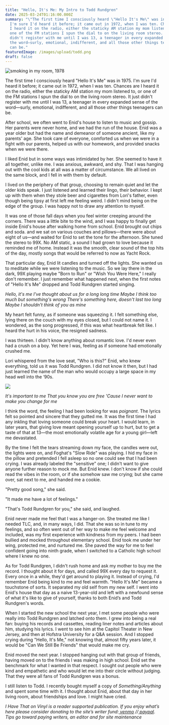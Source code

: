 ```yaml
---
title: "Hello, It's Me: My Intro to Todd Rundgren"
date: 2025-03-24T01:16:00.000Z
summary: "\"The first time I consciously heard \"Hello It's Me\" was in 1975.
  I'm sure I'd heard it before; it came out in 1972, when I was ten. Chances are
  I heard it on the radio, either the staticky AM station my mom listened to, or
  one of the FM stations I spun the dial to on the living room stereo. It just
  didn't register with me until I was 13, a teenager in every expanded sense of
  the word—surly, emotional, indifferent, and all those other things teenagers
  can be."
featuredImage: /images/upload/todd.png
draft: false
---
```

![smoking in my room, 1978](/images/upload/todd.png "smoking in my room, 1978")



The first time I consciously heard "Hello It's Me" was in 1975. I'm sure I'd heard it before; it came out in 1972, when I was ten. Chances are I heard it on the radio, either the staticky AM station my mom listened to, or one of the FM stations I spun the dial to on the living room stereo. It just didn't register with me until I was 13, a teenager in every expanded sense of the word—surly, emotional, indifferent, and all those other things teenagers can be.

After school, we often went to Enid's house to listen to music and gossip. Her parents were never home, and we had the run of the house. Enid was a year older but had the name and demeanor of someone ancient, like my parents' age. She took care of everyone, comforted us when we were in a fight with our parents, helped us with our homework, and provided snacks when we were there. 

I liked Enid but in some ways was intimidated by her. She seemed to have it all together, unlike me. I was anxious, awkward, and shy. That I was hanging out with the cool kids at all was a matter of circumstance. We all lived on the same block, and I fell in with them by default.

I lived on the periphery of that group, choosing to remain quiet and let the older kids speak. I just listened and learned their lingo, their behavior. I kept up with them when they stole beer and cigarettes from Lori's father, even though being tipsy at first left me feeling weird. I didn't mind being on the edge of the group. I was happy not to draw any attention to myself.

It was one of those fall days when you feel winter creeping around the corners. There was a little bite to the wind, and I was happy to finally get inside Enid's house after walking home from school. Enid brought out chips and soda. and we sat on various couches and pillows—there were about eight of us—and waited for Enid to set the tone for the afternoon. She tuned the stereo to 99X. No AM static, a sound I had grown to love because it reminded me of home. Instead it was the smooth, clear sound of the top hits of the day, mostly songs that would be referred to now as Yacht Rock.

That particular day, Enid lit candles and turned off the lights. She wanted us to meditate while we were listening to the music. So we lay there in the dark, 99X playing maybe "Born to Run" or "Wish You Were Here," I really don't remember. I just remember what happened next, when the first notes of "Hello It's Me" dropped and Todd Rundgren started singing.

*Hello, it's me
I've thought about us for a long long time
Maybe I think too much but something's wrong
There's something here, doesn't last too long
Maybe I shouldn't think of you as mine*

My heart felt funny, as if someone was squeezing it. I felt something else, lying there on the couch with my eyes closed, but I could not name it. I wondered, as the song progressed, if this was what heartbreak felt like. I heard the hurt in his voice, the resigned sadness.

I was thirteen. I didn't know anything about romantic love. I'd never even had a crush on a boy. Yet here I was, feeling as if someone had emotionally crushed me.

Lori whispered from the love seat, "Who is this?" Enid, who knew everything, told us it was Todd Rundgren. I did not know it then, but I had just learned the name of the man who would occupy a large space in my head well into the ‘90s.

![](/images/upload/img_4573.jpg)

*It's important to me
That you know you are free
'Cause I never want to make you change for me*

I think the word, the feeling I had been looking for was *poignant*. The lyrics felt so pointed and sincere that they gutted me. It was the first time I had any inkling that loving someone could break your heart. I would learn, in later years, that giving love meant opening yourself up to hurt, but to get a taste of that at 13—the most emotionally volatile age for a young girl—left me devastated.

By the time I felt the tears streaming down my face, the candles were out, the lights were on, and Foghat's "Slow Ride" was playing. I hid my face in the pillow and pretended I fell asleep so no one could see that I had been crying. I was already labeled the "sensitive" one; I didn't want to give anyone further reason to mock me. But Enid knew. I don't know if she could read the vibes in the room, or if she somehow saw me crying; but she came over, sat next to me, and handed me a cookie.

"Pretty good song," she said.

"It made me have a lot of feelings."

"That's Todd Rundgren for you," she said, and laughed.

Enid never made me feel that I was a hanger-on. She treated me like I needed TLC, and, in many ways, I did. That she was so in tune to my feelings, and so often went out of her way to make me feel welcome and included, was my first experience with kindness from my peers. I had been bullied and mocked throughout elementary school. Enid took me under her wing, protected me, and nurtured me. She paved the way for me to feel confident going into ninth grade, when I switched to a Catholic high school where I knew no one.

As for Todd Rundgren, I didn't rush home and ask my mother to buy me the record. I thought about it for days, and called 99X every day to request it. Every once in a while, they'd get around to playing it. Instead of crying, I'd remember Enid being kind to me and feel warmth. "Hello It's Me" became a touchstone of sorts. It separated my old self from my new self. I went into Enid's house that day as a naive 13-year-old and left with a newfound sense of what it's like to give of yourself, thanks to both Enid’s and Todd Rundgren's words.

When I started the new school the next year, I met some people who were really into Todd Rundgren and latched onto them. I grew into being a real fan: buying his records and cassettes, reading liner notes and articles about him, studying his lyrics. I went to see him at the Capitol Theater in New Jersey, and then at Hofstra University for a Q&A session. And I stopped crying during "Hello, It's Me," not knowing that, almost fifty years later, it would be "Can We Still Be Friends" that would make me cry.

Enid moved the next year. I stopped hanging out with that group of friends, having moved on to the friends I was making in high school. Enid set the benchmark for what I wanted in that respect. I sought out people who were kind and empathetic and who would let me into their circle without judging. That they were all fans of Todd Rundgren was a bonus.

I still listen to Todd. I recently bought myself a copy of *Something/Anything* and spent some time with it. I thought about Enid, about that day in her living room, about friendships and love. I might have cried.

*I Have That on Vinyl is a reader supported publication. If you enjoy what’s here please consider donating to the site’s writer fund:[ venmo](https://account.venmo.com/u/Michele-Catalano2659) //[ paypal](https://www.paypal.com/paypalme/goingitaloneny?country.x=US&locale.x=en_US)*. *Tips go toward paying writers, an editor and for site maintenance*

